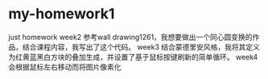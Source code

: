 # my-homework1
just homework
week2 参考wall drawing1261，我想要做出一个同心圆变换的作品，结合课程内容，我写出了这个代码。
week3 结合蒙德里安风格，我将其定义为红黄蓝黑白方块的叠加生成，并设置了基于鼠标按键刷新的简单循环。
week4 会根据鼠标左右移动而将图片像素化
